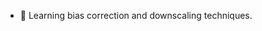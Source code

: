 - 👋 Learning bias correction and downscaling techniques.

<!---
Francisca-Z/Francisca-Z is a ✨ special ✨ repository because its `README.md` (this file) appears on your GitHub profile.
You can click the Preview link to take a look at your changes.
--->
